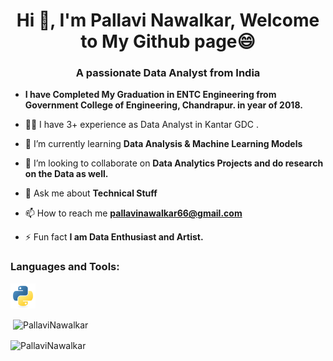 

<h1 align="center">Hi 👋, I'm Pallavi Nawalkar, Welcome to My Github page😄</h1>
<h3 align="center">A passionate Data Analyst from India</h3>

- **I have Completed My Graduation in ENTC Engineering from Government College of Engineering, Chandrapur. in year of 2018.**

- 👩‍💼 I have 3+ experience as Data Analyst in Kantar GDC .

- 🌱 I’m currently learning **Data Analysis & Machine Learning Models**

- 👯 I’m looking to collaborate on **Data Analytics Projects and do research on the Data as well.**

- 💬 Ask me about **Technical Stuff**

- 📫 How to reach me **pallavinawalkar66@gmail.com**

- ⚡ Fun fact **I am Data Enthusiast and Artist.**



<h3 align="left">Languages and Tools:</h3>
<p align="left"> <a href="https://www.python.org" target="_blank" rel="noreferrer"> <img src="https://raw.githubusercontent.com/devicons/devicon/master/icons/python/python-original.svg" alt="python" width="40" height="40"/> </a> </p>

<p>&nbsp;<img align="center" src="https://github-readme-stats.vercel.app/api?username=PallaviNawalkar&show_icons=true&locale=en" alt="PallaviNawalkar" /></p>

<p><img align="center" src="https://github-readme-streak-stats.herokuapp.com/?user=PallaviNawalkar&" alt="PallaviNawalkar" /></p>
